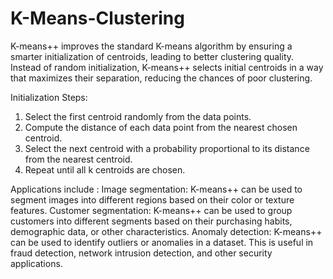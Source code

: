 # K-Means-Clustering

K-means++ improves the standard K-means algorithm by ensuring a smarter initialization of centroids, leading to better clustering quality. Instead of random initialization, K-means++ selects initial centroids in a way that maximizes their separation, reducing the chances of poor clustering.

Initialization Steps:

1. Select the first centroid randomly from the data points.
2. Compute the distance of each data point from the nearest chosen centroid.
3. Select the next centroid with a probability proportional to its distance from the nearest centroid.
4. Repeat until all k centroids are chosen.

Applications include : 
Image segmentation: K-means++ can be used to segment images into different regions based on their color or texture features. 
Customer segmentation: K-means++ can be used to group customers into different segments based on their purchasing habits, demographic data, or other characteristics. 
Anomaly detection: K-means++ can be used to identify outliers or anomalies in a dataset. This is useful in fraud detection, network intrusion detection, and other security applications.
